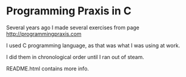 # Programming Praxis in C

Several years ago I made several exercises from page
http://programmingpraxis.com

I used C programming language, as that was what I was using at work.

I did them in chronological order until I ran out of steam.

README.html contains more info.

